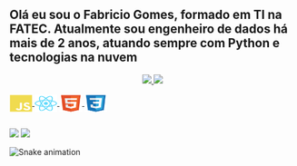 ## Olá eu sou o Fabricio Gomes, formado em TI na FATEC. Atualmente sou engenheiro de dados há mais de 2 anos, atuando sempre com Python e tecnologias na nuvem 
<div align="center">
  <a href="https://github.com/fahfgomes">
  <img height="180em" src="https://github-readme-stats.vercel.app/api?username=fahfgomes&show_icons=true&theme=black&include_all_commits=true&count_private=true"/>
  <img height="180em" src="https://github-readme-stats.vercel.app/api/top-langs/?username=fahfgomes&layout=compact&langs_count=7&theme=black"/>
</div>
<div style="display: inline_block"><br>
  <img align="center" alt="Fah-Js" height="30" width="40" src="https://raw.githubusercontent.com/devicons/devicon/master/icons/javascript/javascript-plain.svg">
  <img align="center" alt="Fah-React" height="30" width="40" src="https://raw.githubusercontent.com/devicons/devicon/master/icons/react/react-original.svg">
  <img align="center" alt="Fah-HTML" height="30" width="40" src="https://raw.githubusercontent.com/devicons/devicon/master/icons/html5/html5-original.svg">
  <img align="center" alt="Fah-CSS" height="30" width="40" src="https://raw.githubusercontent.com/devicons/devicon/master/icons/css3/css3-original.svg">
</div>
  
  ##
 
<div> 
  <a href="https://instagram.com/fahfgomes" target="_blank"><img src="https://img.shields.io/badge/-Instagram-%23E4405F?style=for-the-badge&logo=instagram&logoColor=white" target="_blank"></a>
  <a href = "mailto:fabfreitas745@gmail.com"><img src="https://img.shields.io/badge/-Gmail-%23333?style=for-the-badge&logo=gmail&logoColor=white" target="_blank"></a>
 
  ![Snake animation](https://github.com/fahfgomes/fahfgomes/blob/output/github-contribution-grid-snake.svg)
 
</div>
